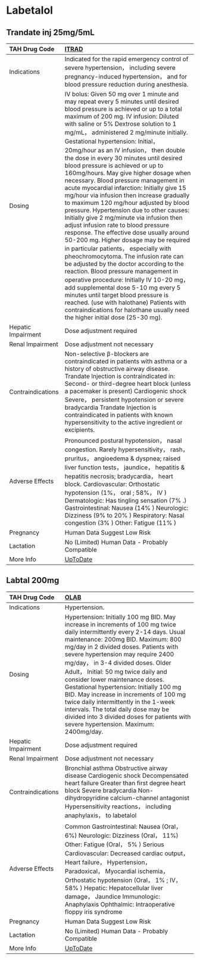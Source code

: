 # Labetalol

## Trandate inj 25mg/5mL

| TAH Drug Code      | [ITRAD](https://www.tahsda.org.tw/drugs/hissearch.php?drug_code=ITRAD)                                                                                                                                                                                                                                                                                                                                                                                                                                                                                                                                                                                                                                                                                                                                                                                                                                                                                                                                                                                                                                                                                                                                                                                                                      |
|:-------------------|:--------------------------------------------------------------------------------------------------------------------------------------------------------------------------------------------------------------------------------------------------------------------------------------------------------------------------------------------------------------------------------------------------------------------------------------------------------------------------------------------------------------------------------------------------------------------------------------------------------------------------------------------------------------------------------------------------------------------------------------------------------------------------------------------------------------------------------------------------------------------------------------------------------------------------------------------------------------------------------------------------------------------------------------------------------------------------------------------------------------------------------------------------------------------------------------------------------------------------------------------------------------------------------------------|
| Indications        | Indicated for the rapid emergency control of severe hypertension， including severe pregnancy-induced hypertension， and for blood pressure reduction during anesthesia.                                                                                                                                                                                                                                                                                                                                                                                                                                                                                                                                                                                                                                                                                                                                                                                                                                                                                                                                                                                                                                                                                                                    |
| Dosing             | IV bolus: Given 50 mg over 1 minute and may repeat every 5 minutes until desired blood pressure is achieved or up to a total maximum of 200 mg. IV infusion: Diluted with saline or 5% Dextrose solution to 1 mg/mL， administered 2 mg/minute initially. Gestational hypertension: Initial， 20mg/hour as an IV infusion， then double the dose in every 30 minutes until desired blood pressure is achieved or up to 160mg/hours. May give higher dosage when necessary. Blood pressure management in acute myocardial infarction: Initially give 15 mg/hour via infusion then increase gradually to maximum 120 mg/hour adjusted by blood pressure. Hypertension due to other causes: Initially give 2 mg/minute via infusion then adjust infusion rate to blood pressure response. The effective dose usually around 50-200 mg. Higher dosage may be required in particular patients， especially with pheochromocytoma. The infusion rate can be adjusted by the doctor according to the reaction. Blood pressure management in operative procedure: Initially IV 10-20 mg， add supplemental dose 5-10 mg every 5 minutes until target blood pressure is reached. (use with halothane) Patients with contraindications for halothane usually need the higher initial dose (25-30 mg). |
| Hepatic Impairment | Dose adjustment required                                                                                                                                                                                                                                                                                                                                                                                                                                                                                                                                                                                                                                                                                                                                                                                                                                                                                                                                                                                                                                                                                                                                                                                                                                                                    |
| Renal Impairment   | Dose adjustment not necessary                                                                                                                                                                                                                                                                                                                                                                                                                                                                                                                                                                                                                                                                                                                                                                                                                                                                                                                                                                                                                                                                                                                                                                                                                                                               |
| Contraindications  | Non-selective β-blockers are contraindicated in patients with asthma or a history of obstructive airway disease. Trandate Injection is contraindicated in: Second- or third-degree heart block (unless a pacemaker is present) Cardiogenic shock Severe， persistent hypotension or severe bradycardia Trandate Injection is contraindicated in patients with known hypersensitivity to the active ingredient or excipients.                                                                                                                                                                                                                                                                                                                                                                                                                                                                                                                                                                                                                                                                                                                                                                                                                                                                |
| Adverse Effects    | Pronounced postural hypotension， nasal congestion. Rarely hypersensitivity， rash， pruritus， angioedema & dyspnea; raised liver function tests， jaundice， hepatitis & hepatitis necrosis; bradycardia， heart block. Cardiovascular: Orthostatic hypotension (1%， oral ; 58%， IV ) Dermatologic: Has tingling sensation (7% .) Gastrointestinal: Nausea (14% ) Neurologic: Dizziness (9% to 20% ) Respiratory: Nasal congestion (3% ) Other: Fatigue (11% )                                                                                                                                                                                                                                                                                                                                                                                                                                                                                                                                                                                                                                                                                                                                                                                                                          |
| Pregnancy          | Human Data Suggest Low Risk                                                                                                                                                                                                                                                                                                                                                                                                                                                                                                                                                                                                                                                                                                                                                                                                                                                                                                                                                                                                                                                                                                                                                                                                                                                                 |
| Lactation          | No (Limited) Human Data - Probably Compatible                                                                                                                                                                                                                                                                                                                                                                                                                                                                                                                                                                                                                                                                                                                                                                                                                                                                                                                                                                                                                                                                                                                                                                                                                                               |
| More Info          | [UpToDate](https://www.uptodate.com/contents/labetalol-drug-information)                                                                                                                                                                                                                                                                                                                                                                                                                                                                                                                                                                                                                                                                                                                                                                                                                                                                                                                                                                                                                                                                                                                                                                                                                    |

## Labtal 200mg

| TAH Drug Code      | [OLAB](https://www.tahsda.org.tw/drugs/hissearch.php?drug_code=OLAB)                                                                                                                                                                                                                                                                                                                                                                                                                                                                                                                                                      |
|:-------------------|:--------------------------------------------------------------------------------------------------------------------------------------------------------------------------------------------------------------------------------------------------------------------------------------------------------------------------------------------------------------------------------------------------------------------------------------------------------------------------------------------------------------------------------------------------------------------------------------------------------------------------|
| Indications        | Hypertension.                                                                                                                                                                                                                                                                                                                                                                                                                                                                                                                                                                                                             |
| Dosing             | Hypertension: Initially 100 mg BID. May increase in increments of 100 mg twice daily intermittently every 2-14 days. Usual maintenance: 200mg BID. Maximum: 800 mg/day in 2 divided doses. Patients with severe hypertension may require 2400 mg/day， in 3-4 divided doses. Older Adult， Initial: 50 mg twice daily and consider lower maintenance doses. Gestational hypertension: Initially 100 mg BID. May increase in increments of 100 mg twice daily intermittently in the 1-week intervals. The total daily dose may be divided into 3 divided doses for patients with severe hypertension. Maximum: 2400mg/day. |
| Hepatic Impairment | Dose adjustment required                                                                                                                                                                                                                                                                                                                                                                                                                                                                                                                                                                                                  |
| Renal Impairment   | Dose adjustment not necessary                                                                                                                                                                                                                                                                                                                                                                                                                                                                                                                                                                                             |
| Contraindications  | Bronchial asthma Obstructive airway disease Cardiogenic shock Decompensated heart failure Greater than first degree heart block Severe bradycardia Non-dihydropyridine calcium-channel antagonist Hypersensitivity reactions， including anaphylaxis， to labetalol                                                                                                                                                                                                                                                                                                                                                       |
| Adverse Effects    | Common Gastrointestinal: Nausea (Oral， 6%) Neurologic: Dizziness (Oral， 11%) Other: Fatigue (Oral， 5% ) Serious Cardiovascular: Decreased cardiac output， Heart failure， Hypertension， Paradoxical， Myocardial ischemia， Orthostatic hypotension (Oral， 1% ; IV， 58% ) Hepatic: Hepatocellular liver damage， Jaundice Immunologic: Anaphylaxis Ophthalmic: Intraoperative floppy iris syndrome                                                                                                                                                                                                                 |
| Pregnancy          | Human Data Suggest Low Risk                                                                                                                                                                                                                                                                                                                                                                                                                                                                                                                                                                                               |
| Lactation          | No (Limited) Human Data - Probably Compatible                                                                                                                                                                                                                                                                                                                                                                                                                                                                                                                                                                             |
| More Info          | [UpToDate](https://www.uptodate.com/contents/labetalol-drug-information)                                                                                                                                                                                                                                                                                                                                                                                                                                                                                                                                                  |

